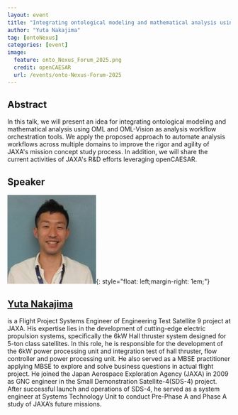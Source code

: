 ```yaml
---
layout: event
title: "Integrating ontological modeling and mathematical analysis using OML and OML-Vision"
author: "Yuta Nakajima"
tag: [ontoNexus]
categories: [event]
image:
  feature: onto_Nexus_Forum_2025.png
  credit: openCAESAR
  url: /events/onto-Nexus-Forum-2025
---
```


## Abstract

In this talk, we will present an idea for integrating ontological modeling and mathematical analysis using OML and OML-Vision as analysis workflow orchestration tools.
We apply the proposed approach to automate analysis workflows across multiple domains to improve the rigor and agility of JAXA's mission concept study process.
In addition, we will share the current activities of JAXA's R&D efforts leveraging openCAESAR.

## Speaker

![Yuta Nakajima](img/Nakajima.jpeg){: style="float: left;margin-right: 1em;"}

<h2><a href="mailto:nakajima.yuta@jaxa.jp">Yuta Nakajima</a></h2> is a Flight Project Systems Engineer of Engineering Test Satellite 9 project at JAXA. His expertise lies in the development of cutting-edge electric propulsion systems, specifically the 6kW Hall thruster system designed for 5-ton class satellites. In this role, he is responsible for the development of the 6kW power processing unit and integration test of hall thruster, flow controller and power processing unit. He also served as a MBSE practitioner applying MBSE to explore and solve business questions in actual flight project.
He joined the Japan Aerospace Exploration Agency (JAXA) in 2009 as GNC engineer in the Small Demonstration Satellite-4(SDS-4) project. After successful launch and operations of SDS-4, he served as a system engineer at Systems Technology Unit to conduct Pre-Phase A and Phase A study of JAXA’s future missions.
